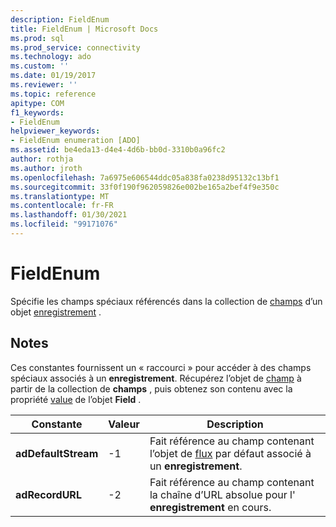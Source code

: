 ```yaml
---
description: FieldEnum
title: FieldEnum | Microsoft Docs
ms.prod: sql
ms.prod_service: connectivity
ms.technology: ado
ms.custom: ''
ms.date: 01/19/2017
ms.reviewer: ''
ms.topic: reference
apitype: COM
f1_keywords:
- FieldEnum
helpviewer_keywords:
- FieldEnum enumeration [ADO]
ms.assetid: be4eda13-d4e4-4d6b-bb0d-3310b0a96fc2
author: rothja
ms.author: jroth
ms.openlocfilehash: 7a6975e606544ddc05a838fa0238d95132c13bf1
ms.sourcegitcommit: 33f0f190f962059826e002be165a2bef4f9e350c
ms.translationtype: MT
ms.contentlocale: fr-FR
ms.lasthandoff: 01/30/2021
ms.locfileid: "99171076"
---
```

# <a name="fieldenum"></a>FieldEnum
Spécifie les champs spéciaux référencés dans la collection de [champs](./fields-collection-ado.md) d’un objet [enregistrement](./record-object-ado.md) .  
  
## <a name="remarks"></a>Notes  
 Ces constantes fournissent un « raccourci » pour accéder à des champs spéciaux associés à un **enregistrement**. Récupérez l’objet de [champ](./field-object.md) à partir de la collection de **champs** , puis obtenez son contenu avec la propriété [value](./value-property-ado.md) de l’objet **Field** .  
  
|Constante|Valeur|Description|  
|--------------|-----------|-----------------|  
|**adDefaultStream**|-1|Fait référence au champ contenant l’objet de [flux](./stream-object-ado.md) par défaut associé à un **enregistrement**.|  
|**adRecordURL**|-2|Fait référence au champ contenant la chaîne d’URL absolue pour l' **enregistrement** en cours.|
